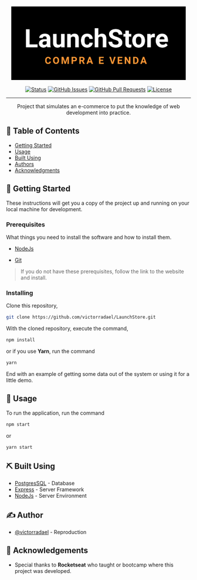 <p align="center">
  <a href="" rel="noopener">
 <img height=200px src="./src/assets/logo.png" alt="Project logo"></a>
</p>

<div align="center">

[![Status](https://img.shields.io/badge/status-active-success.svg)]()
[![GitHub Issues](https://img.shields.io/github/issues/victorradael/LaunchStore)](https://github.com/kylelobo/The-Documentation-Compendium/issues)
[![GitHub Pull Requests](https://img.shields.io/github/issues-pr/victorradael/LaunchStore)](https://github.com/victorradael/LaunchStore/pulls)
[![License](https://img.shields.io/badge/license-MIT-blue.svg)](/LICENSE)

</div>

---

<p align="center"> 
Project that simulates an e-commerce to put the knowledge of web development into practice.
    <br> 
</p>

## 📝 Table of Contents

- [Getting Started](#getting_started)
- [Usage](#usage)
- [Built Using](#built_using)
- [Authors](#authors)
- [Acknowledgments](#acknowledgement)

## 🏁 Getting Started <a name = "getting_started"></a>

These instructions will get you a copy of the project up and running on your local machine for development.

### Prerequisites

What things you need to install the software and how to install them.

- [NodeJs](https://nodejs.org/en/)

- [Git](https://git-scm.com/)

> If you do not have these prerequisites, follow the link to the website and install.

### Installing

Clone this repository,

```sh
git clone https://github.com/victorradael/LaunchStore.git
```

With the cloned repository, execute the command,

```sh
npm install
```

or if you use **Yarn**, run the command

```sh
yarn
```

End with an example of getting some data out of the system or using it for a little demo.

## 🎈 Usage <a name="usage"></a>

To run the application, run the command

```sh
npm start
```

or

```sh
yarn start
```

## ⛏️ Built Using <a name = "built_using"></a>

- [PostgresSQL](https://www.postgresql.org/) - Database
- [Express](https://expressjs.com/) - Server Framework
- [NodeJs](https://nodejs.org/en/) - Server Environment

## ✍️ Author <a name = "authors"></a>

- [@victorradael](https://github.com/victorradael) - Reproduction

## 🎉 Acknowledgements <a name = "acknowledgement"></a>

- Special thanks to **Rocketseat** who taught or bootcamp where this project was developed.
